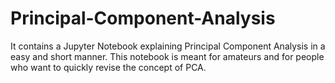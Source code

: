# Principal-Component-Analysis
It contains a Jupyter Notebook explaining Principal Component Analysis in a easy and short manner. This notebook is meant for amateurs and for people who want to quickly revise the concept of PCA.
